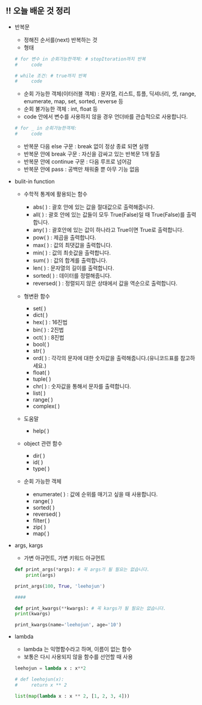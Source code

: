## !! 오늘 배운 것 정리

- 반복문

  - 정해진 순서를(next) 반복하는 것
  - 형태

  ```python
  # for 변수 in 순회가능한객체: # stopItoration까지 반복
  #     code

  # while 조건: # true까지 반복
  #     code
  ```

  - 순회 가능한 객체(이터러블 객체) : 문자열, 리스트, 튜플, 딕셔너리, 셋, range, enumerate, map, set, sorted, reverse 등
  - 순회 불가능한 객체 : int, float 등
  - code 안에서 변수를 사용하지 않을 경우 언더바를 관습적으로 사용합니다.

  ```python
  # for _ in 순회가능한객체:
  #     code
  ```

  - 반복문 다음 else 구문 : break 없이 정상 종료 되면 실행
  - 반복문 안에 break 구문 : 자신을 감싸고 있는 반복문 1개 탈출
  - 반복문 안에 continue 구문 : 다음 루프로 넘어감
  - 반복문 안에 pass : 공백만 채워줄 뿐 아무 기능 없음

- bulit-in function

  - 수학적 통계에 활용되는 함수

    - abs( ) : 괄호 안에 있는 값을 절대값으로 출력해줍니다.
    - all( ) : 괄호 안에 있는 값들이 모두 True(False)일 때 True(False)를 출력합니다.
    - any( ) : 괄호안에 있는 값이 하나라고 True이면 True로 출력합니다.
    - pow( ) : 제곱을 출력합니다.
    - max( ) : 값의 최댓값을 출력합니다.
    - min( ) : 값의 최솟값을 출력합니다.
    - sum( ) : 값의 합계를 출력합니다.
    - len( ) : 문자열의 길이를 출력합니다.
    - sorted( ) : 데이터를 정렬해줍니다.
    - reversed( ) : 정렬되지 않은 상태에서 값을 역순으로 출력합니다.

  - 형변환 함수

    - set( )
    - dict( )
    - hex( ) : 16진법
    - bin( ) : 2진법
    - oct( ) : 8진법
    - bool( )
    - str( )
    - ord( ) : 각각의 문자에 대한 숫자값을 출력해줍니다.(유니코드표를 참고하세요.)
    - float( )
    - tuple( )
    - chr( ) : 숫자값을 통해서 문자를 출력합니다.
    - list( )
    - range( )
    - complex( )

  - 도움말

    - help( )

  - object 관련 함수

    - dir( )
    - id( )
    - type( )

  - 순회 가능한 객체
    - enumerate( ) : 값에 순위를 매기고 싶을 때 사용합니다.
    - range( )
    - sorted( )
    - reversed( )
    - filter( )
    - zip( )
    - map( )

- args, kargs

  - 가변 아규먼트, 가변 키워드 아규먼트

  ```python
  def print_args(*args): # 꼭 args가 될 필요는 없습니다.
      print(args)

  print_args(100, True, 'leehojun')

  ####

  def print_kwargs(**kwargs): # 꼭 kargs가 될 필요는 없습니다.
  print(kwargs)

  print_kwargs(name='leehojun', age='10')
  ```

- lambda

  - lambda 는 익명함수라고 하며, 이름이 없는 함수
  - 보통은 다시 사용되지 않을 함수를 선언할 때 사용

  ```python
  leehojun = lambda x : x**2

  # def leehojun(x):
  #     return x ** 2

  list(map(lambda x : x ** 2, [1, 2, 3, 4]))
  ```
